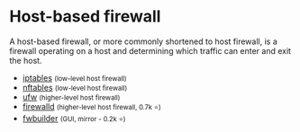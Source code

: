 # Host-based firewall

<div class="row row-cols-md-2"><div>

A host-based firewall, or more commonly shortened to host firewall, is a firewall operating on a host and determining which traffic can enter and exit the host. 

* [iptables](/operating-systems/networking/commands/index.md#command-iptables) <small>(low-level host firewall)</small>
* [nftables](/operating-systems/networking/commands/index.md#command-nftables) <small>(low-level host firewall)</small>
* [ufw](/operating-systems/networking/commands/index.md#command-ufw) <small>(higher-level host firewall)</small>
* [firewalld](https://github.com/firewalld/firewalld) <small>(higher-level host firewall, 0.7k ⭐)</small>
* [fwbuilder](https://github.com/fwbuilder/fwbuilder) <small>(GUI, mirror - 0.2k ⭐)</small>
</div><div>
</div></div>